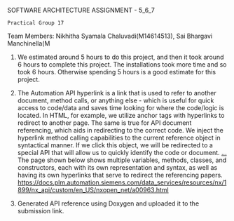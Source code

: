 SOFTWARE ARCHITECTURE ASSIGNMENT - 5_6_7

    Practical Group 17
    
Team Members: Nikhitha Syamala Chaluvadi(M14614513), Sai Bhargavi Manchinella(M

  1. We estimated around 5 hours to do this project, and then it took around 6 hours to complete this project. The installations took more time and so took 6 hours. Otherwise spending 5 hours is a good estimate for this project.
  2. The Automation API hyperlink is a link that is used to refer to another document, method calls, or anything else - which is useful for quick access to code/data and saves time looking for where the code/logic is located.
In HTML, for example, we utilize anchor tags with hyperlinks to redirect to another page. The same is true for API document referencing, which aids in redirecting to the correct code. We inject the hyperlink method calling capabilities to the current reference object in syntactical manner. If we click this object, we will be redirected to a special API that will allow us to quickly identify the code or document.
  <a HREF="reference_page_or_code">...</a>
  The page shown below shows multiple variables, methods, classes, and constructors, each with its own representation and syntax, as well as having its own hyperlinks that serve to redirect the referencing papers.
  https://docs.plm.automation.siemens.com/data_services/resources/nx/1899/nx_api/custom/en_US/nxopen_net/a00963.html

  3. Generated API reference using Doxygen and uploaded it to the submission link.
  
